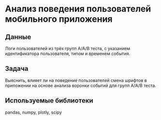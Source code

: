 # Анализ поведения пользователей мобильного приложения

## Данные
Логи пользователей из трёх групп A/A/B теста, с указанием идентификатора пользователя, типом и временем события.

## Задача
Выяснить, влияет ли на поведение пользователей смена шрифтов в приложении на основе анализа воронки событий для групп  A/A/B теста.

## Используемые библиотеки

pandas, numpy, plotly, scipy
